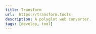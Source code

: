 ```yaml
---
title: Transform
url:  https://transform.tools
description: A polyglot web converter.
tags: [develop, tool]
---
```

